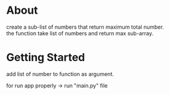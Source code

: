 # About

create a sub-list of numbers that return maximum total number.<br> the function take list of numbers and return max sub-array.


# Getting Started
add list of number to function as argument.<br>

for run app properly -> run "main.py" file
